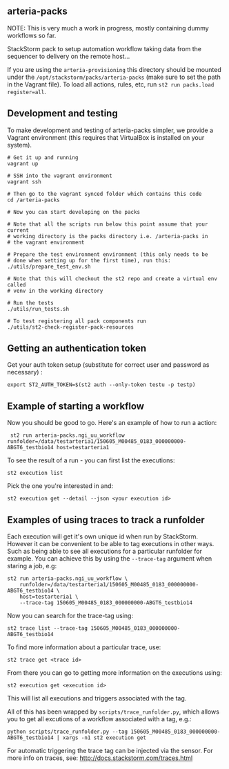 arteria-packs
-------------

NOTE: This is very much a work in progress, mostly containing dummy workflows so far.

StackStorm pack to setup automation workflow taking data from the sequencer to delivery on the remote host...

If you are using the `arteria-provisioning` this directory should be mounted under the `/opt/stackstorm/packs/arteria-packs` 
(make sure to set the path in the Vagrant file). To load all actions, rules, etc, run `st2 run packs.load register=all`.

Development and testing
-----------------------
To make development and testing of arteria-packs simpler, we provide a Vagrant environment (this requires that VirtualBox is installed on your system).

```
# Get it up and running
vagrant up

# SSH into the vagrant environment
vagrant ssh

# Then go to the vagrant synced folder which contains this code
cd /arteria-packs

# Now you can start developing on the packs

# Note that all the scripts run below this point assume that your current
# working directory is the packs directory i.e. /arteria-packs in
# the vagrant environment

# Prepare the test environment environment (this only needs to be
# done when setting up for the first time), run this:
./utils/prepare_test_env.sh

# Note that this will checkout the st2 repo and create a virtual env called
# venv in the working directory

# Run the tests
./utils/run_tests.sh

# To test registering all pack components run
./utils/st2-check-register-pack-resources
```

Getting an authentication token
-------------------------------

Get your auth token setup (substitute for correct user and password as necessary) :

    export ST2_AUTH_TOKEN=$(st2 auth --only-token testu -p testp)
    
Example of starting a workflow
------------------------------

Now you should be good to go. Here's an example of how to run a action:

     st2 run arteria-packs.ngi_uu_workflow runfolder=/data/testarteria1/150605_M00485_0183_000000000-ABGT6_testbio14 host=testarteria1
     
To see the result of a run - you can first list the executions:

    st2 execution list
    
Pick the one you're interested in and:

    st2 execution get --detail --json <your execution id>
    
Examples of using traces to track a runfolder
---------------------------------------------

Each execution will get it's own unique id when run by StackStorm. However it can be convenient to be able to tag executions
in other ways. Such as being able to see all executions for a particular runfolder for example. You can achieve this by
 using  the `--trace-tag` argument when staring a job, e.g:
 
    st2 run arteria-packs.ngi_uu_workflow \
        runfolder=/data/testarteria1/150605_M00485_0183_000000000-ABGT6_testbio14 \
        host=testarteria1 \
        --trace-tag 150605_M00485_0183_000000000-ABGT6_testbio14
    
Now you can search for the trace-tag using:

    st2 trace list --trace-tag 150605_M00485_0183_000000000-ABGT6_testbio14
    
To find more information about a particular trace, use:

    st2 trace get <trace id>
    
From there you can go to getting more information on the executions using:

    st2 execution get <execution id>
       
This will list all executions and triggers associated with the tag.

All of this has been wrapped by `scripts/trace_runfolder.py`, which allows you to get all excutions of a workflow
associated with a tag, e.g.:

    python scripts/trace_runfolder.py --tag 150605_M00485_0183_000000000-ABGT6_testbio14 | xargs -n1 st2 execution get
    
For automatic triggering the trace tag can be injected via the sensor. For more info on traces, see: http://docs.stackstorm.com/traces.html
